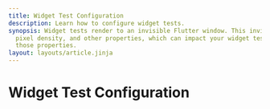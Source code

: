 ```yaml
---
title: Widget Test Configuration
description: Learn how to configure widget tests.
synopsis: Widget tests render to an invisible Flutter window. This invisible window has a size,
  pixel density, and other properties, which can impact your widget tests. Learn how to configure
  those properties.
layout: layouts/article.jinja
---
```

# Widget Test Configuration



